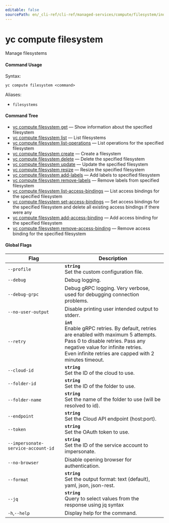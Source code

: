 ```yaml
---
editable: false
sourcePath: en/_cli-ref/cli-ref/managed-services/compute/filesystem/index.md
---
```


# yc compute filesystem

Manage filesystems

#### Command Usage

Syntax: 

`yc compute filesystem <command>`

Aliases: 

- `filesystems`

#### Command Tree

- [yc compute filesystem get](get.md) — Show information about the specified filesystem
- [yc compute filesystem list](list.md) — List filesystems
- [yc compute filesystem list-operations](list-operations.md) — List operations for the specified filesystem
- [yc compute filesystem create](create.md) — Create a filesystem
- [yc compute filesystem delete](delete.md) — Delete the specified filesystem
- [yc compute filesystem update](update.md) — Update the specified filesystem
- [yc compute filesystem resize](resize.md) — Resize the specified filesystem
- [yc compute filesystem add-labels](add-labels.md) — Add labels to specified filesystem
- [yc compute filesystem remove-labels](remove-labels.md) — Remove labels from specified filesystem
- [yc compute filesystem list-access-bindings](list-access-bindings.md) — List access bindings for the specified filesystem
- [yc compute filesystem set-access-bindings](set-access-bindings.md) — Set access bindings for the specified filesystem and delete all existing access bindings if there were any
- [yc compute filesystem add-access-binding](add-access-binding.md) — Add access binding for the specified filesystem
- [yc compute filesystem remove-access-binding](remove-access-binding.md) — Remove access binding for the specified filesystem

#### Global Flags

| Flag | Description |
|----|----|
|`--profile`|<b>`string`</b><br/>Set the custom configuration file.|
|`--debug`|Debug logging.|
|`--debug-grpc`|Debug gRPC logging. Very verbose, used for debugging connection problems.|
|`--no-user-output`|Disable printing user intended output to stderr.|
|`--retry`|<b>`int`</b><br/>Enable gRPC retries. By default, retries are enabled with maximum 5 attempts.<br/>Pass 0 to disable retries. Pass any negative value for infinite retries.<br/>Even infinite retries are capped with 2 minutes timeout.|
|`--cloud-id`|<b>`string`</b><br/>Set the ID of the cloud to use.|
|`--folder-id`|<b>`string`</b><br/>Set the ID of the folder to use.|
|`--folder-name`|<b>`string`</b><br/>Set the name of the folder to use (will be resolved to id).|
|`--endpoint`|<b>`string`</b><br/>Set the Cloud API endpoint (host:port).|
|`--token`|<b>`string`</b><br/>Set the OAuth token to use.|
|`--impersonate-service-account-id`|<b>`string`</b><br/>Set the ID of the service account to impersonate.|
|`--no-browser`|Disable opening browser for authentication.|
|`--format`|<b>`string`</b><br/>Set the output format: text (default), yaml, json, json-rest.|
|`--jq`|<b>`string`</b><br/>Query to select values from the response using jq syntax|
|`-h`,`--help`|Display help for the command.|
